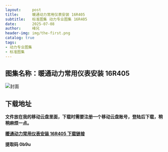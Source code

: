 ```yaml
---
layout:     post
title:      暖通动力常用仪表安装 16R405
subtitle:   标准图集 动力专业图集 16R405
date:       2025-07-08
author:     峰兄
header-img: img/the-first.png
catalog: true
tags:
- 动力专业图集
- 标准图集
---
```

## 图集名称：暖通动力常用仪表安装 16R405
![封面](https://pic1.imgdb.cn/item/6867955058cb8da5c88fcc0d.jpg)


## 下载地址 ##
**文件放在我的移动云盘里面，下载时需要注册一个移动云盘账号，登陆后下载，稍稍麻烦一点。**  
  
[**暖通动力常用仪表安装 16R405 下载链接**](https://caiyun.139.com/w/i/2nQQT8J5N0dhd)


**提取码 0b9u**

